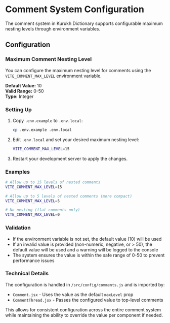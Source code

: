 # Comment System Configuration

The comment system in Kurukh Dictionary supports configurable maximum nesting levels through environment variables.

## Configuration

### Maximum Comment Nesting Level

You can configure the maximum nesting level for comments using the `VITE_COMMENT_MAX_LEVEL` environment variable.

**Default Value:** 10  
**Valid Range:** 0-50  
**Type:** Integer

### Setting Up

1. Copy `.env.example` to `.env.local`:
   ```bash
   cp .env.example .env.local
   ```

2. Edit `.env.local` and set your desired maximum nesting level:
   ```bash
   VITE_COMMENT_MAX_LEVEL=15
   ```

3. Restart your development server to apply the changes.

### Examples

```bash
# Allow up to 15 levels of nested comments
VITE_COMMENT_MAX_LEVEL=15

# Allow up to 5 levels of nested comments (more compact)
VITE_COMMENT_MAX_LEVEL=5

# No nesting (flat comments only)
VITE_COMMENT_MAX_LEVEL=0
```

### Validation

- If the environment variable is not set, the default value (10) will be used
- If an invalid value is provided (non-numeric, negative, or > 50), the default value will be used and a warning will be logged to the console
- The system ensures the value is within the safe range of 0-50 to prevent performance issues

### Technical Details

The configuration is handled in `/src/config/comments.js` and is imported by:
- `Comment.jsx` - Uses the value as the default `maxLevel` prop
- `CommentThread.jsx` - Passes the configured value to top-level comments

This allows for consistent configuration across the entire comment system while maintaining the ability to override the value per component if needed.

